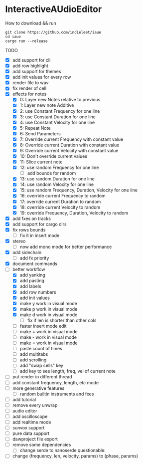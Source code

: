 # InteractiveAUdioEditor

How to download && run

```
git clone https://github.com/indieleet/iaue
cd iaue
cargo run --release
```

TODO
- [x] add support for cli
- [x] add row highlight
- [x] add support for themes
- [x] add init values for every row
- [x] render file to wav
- [x] fix render of cell
- [x] effects for notes
    - [x] 0: Layer new Notes relative to previous
    - [x] 1: Layer new note Additive
    - [x] 2: use Constant Frequency for one line
    - [x] 3: use Constant Duration for one line
    - [x] 4: use Constant Velocity for one line
    - [x] 5: Repeat Note
    - [x] 6: Send Parameters
    - [x] 7: Override current Frequency with constant value
    - [x] 8: Override current Duration with constant value
    - [x] 9: Override current Velocity with constant value
    - [x] 10: Don't override current values
    - [x] 11: Slice current note
    - [x] 12: use random Frequency for one line
        - [ ] add bounds for random
    - [x] 13: use random Duration for one line
    - [x] 14: use random Velocity for one line
    - [x] 15: use random Frequency, Duration, Velocity for one line
    - [x] 16: override current Frequency to random
    - [x] 17: override current Duration to random
    - [x] 18: override current Velocity to random
    - [x] 19: override Frequency, Duration, Velocity to random
- [x] add fxes on tracks
- [x] add support for cargo dirs
- [x] fix rows bounds
    - [ ] fix it in insert mode
- [x] stereo
    - [ ] now add mono mode for better performance
- [x] add sidechain
    - [ ] add fx priority
- [x] document commands
- [ ] better workflow
    - [x] add yanking
    - [x] add pasting
    - [x] add labels
    - [x] add row numbers
    - [x] add init values
    - [x] make y work in visual mode
    - [x] make p work in visual mode
    - [x] make d work in visual mode
        - [ ] fix if len is shorter than other cols
    - [ ] faster insert mode edit
    - [ ] make + work in visual mode
    - [ ] make - work in visual mode
    - [ ] make = work in visual mode
    - [ ] paste count of times
    - [ ] add multitabs 
    - [ ] add scrolling
    - [ ] add "swap cells" key
    - [ ] add key to see length, freq, vel of current note
- [ ] put render in different thread
- [ ] add constant frequency, length, etc mode
- [ ] more generative features
    - [ ] random builtin instruments and fxes
- [ ] add tutorial
- [ ] remove every unwrap
- [ ] audio editor
- [ ] add oscilloscope
- [ ] add realtime mode
- [ ] sunvox support
- [ ] pure data support
- [ ] dawproject file export
- [ ] remove some dependencies
    - [ ] change serde to nanoserde
questionable:
- [ ] change (frequency, len, velocity, params) to (phase, params)
